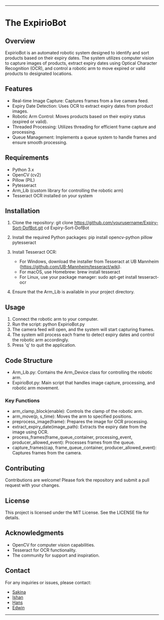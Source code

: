 ***

# The ExpirioBot

## Overview
ExpirioBot is an automated robotic system designed to identify and sort products based on their expiry dates. The system utilizes computer vision to capture images of products, extract expiry dates using Optical Character Recognition (OCR), and control a robotic arm to move expired or valid products to designated locations.

## Features
- Real-time Image Capture: Captures frames from a live camera feed.
- Expiry Date Detection: Uses OCR to extract expiry dates from product images.
- Robotic Arm Control: Moves products based on their expiry status (expired or valid).
- Threaded Processing: Utilizes threading for efficient frame capture and processing.
- Queue Management: Implements a queue system to handle frames and ensure smooth processing.

## Requirements
- Python 3.x
- OpenCV (cv2)
- Pillow (PIL)
- Pytesseract
- Arm_Lib (custom library for controlling the robotic arm)
- Tesseract OCR installed on your system

## Installation
1. Clone the repository:
   git clone https://github.com/yourusername/Expiry-Sort-DofBot.git
   cd Expiry-Sort-DofBot

2. Install the required Python packages:
   pip install opencv-python pillow pytesseract

3. Install Tesseract OCR:
   - For Windows, download the installer from Tesseract at UB Mannheim (https://github.com/UB-Mannheim/tesseract/wiki).
   - For macOS, use Homebrew:
     brew install tesseract
   - For Linux, use your package manager:
     sudo apt-get install tesseract-ocr

4. Ensure that the Arm_Lib is available in your project directory.

## Usage
1. Connect the robotic arm to your computer.
2. Run the script:
   python ExpirioBot.py
3. The camera feed will open, and the system will start capturing frames.
4. The system will process each frame to detect expiry dates and control the robotic arm accordingly.
5. Press 'q' to quit the application.

## Code Structure
- Arm_Lib.py: Contains the Arm_Device class for controlling the robotic arm.
- ExpirioBot.py: Main script that handles image capture, processing, and robotic arm movement.

### Key Functions
- arm_clamp_block(enable): Controls the clamp of the robotic arm.
- arm_move(p, s_time): Moves the arm to specified positions.
- preprocess_image(frame): Prepares the image for OCR processing.
- extract_expiry_date(image_path): Extracts the expiry date from the image using OCR.
- process_frames(frame_queue_container, processing_event, producer_allowed_event): Processes frames from the queue.
- capture_frames(cap, frame_queue_container, producer_allowed_event): Captures frames from the camera.

## Contributing
Contributions are welcome! Please fork the repository and submit a pull request with your changes.

## License
This project is licensed under the MIT License. See the LICENSE file for details.

## Acknowledgments
- OpenCV for computer vision capabilities.
- Tesseract for OCR functionality.
- The community for support and inspiration.

## Contact
For any inquiries or issues, please contact:
- [Sakina](https://github.com/saki3110)
- [Ishan](https://github.com/ishan23310)  
- [Hans](https://github.com/gt663) 
- [Edwin](https://edwinshayo.com)

***